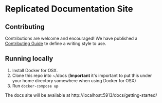 # Replicated Documentation Site


## Contributing  
Contributions are welcome and encouraged!  We have published a [Contributing Guide](CONTRIBUTING.md) te define a writing style to use.  

## Running locally 
1. Install Docker for OSX.
1. Clone this repo into ~/docs (**Important** it's important to put this under your home directory somewhere when using Docker for OSX)
1. Run `docker-compose up`

The docs site will be available at http://localhost:5913/docs/getting-started/

